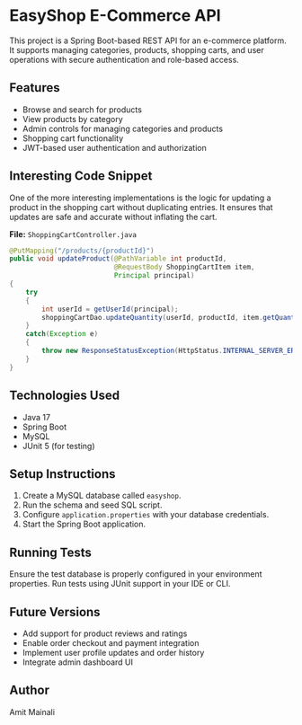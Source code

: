 # EasyShop E-Commerce API

This project is a Spring Boot-based REST API for an e-commerce platform. It supports managing categories, products, shopping carts, and user operations with secure authentication and role-based access.

## Features

- Browse and search for products
- View products by category
- Admin controls for managing categories and products
- Shopping cart functionality
- JWT-based user authentication and authorization

## Interesting Code Snippet

One of the more interesting implementations is the logic for updating a product in the shopping cart without duplicating entries. It ensures that updates are safe and accurate without inflating the cart.

**File:** `ShoppingCartController.java`

```java
@PutMapping("/products/{productId}")
public void updateProduct(@PathVariable int productId,
                          @RequestBody ShoppingCartItem item,
                          Principal principal)
{
    try
    {
        int userId = getUserId(principal);
        shoppingCartDao.updateQuantity(userId, productId, item.getQuantity());
    }
    catch(Exception e)
    {
        throw new ResponseStatusException(HttpStatus.INTERNAL_SERVER_ERROR, "Could not update product quantity.");
    }
}
```

## Technologies Used

- Java 17
- Spring Boot
- MySQL
- JUnit 5 (for testing)

## Setup Instructions

1. Create a MySQL database called `easyshop`.
2. Run the schema and seed SQL script.
3. Configure `application.properties` with your database credentials.
4. Start the Spring Boot application.

## Running Tests

Ensure the test database is properly configured in your environment properties. Run tests using JUnit support in your IDE or CLI.

## Future Versions

- Add support for product reviews and ratings
- Enable order checkout and payment integration
- Implement user profile updates and order history
- Integrate admin dashboard UI

## Author

Amit Mainali
